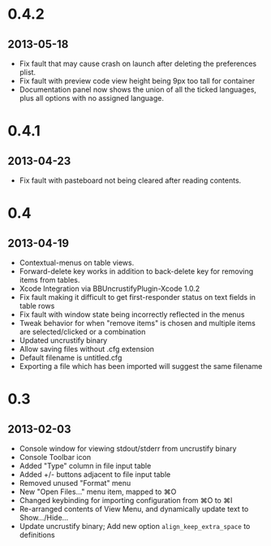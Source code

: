 # 0.4.2
## 2013-05-18
- Fix fault that may cause crash on launch after deleting the preferences plist.
- Fix fault with preview code view height being 9px too tall for container
- Documentation panel now shows the union of all the ticked languages, plus all options with no assigned language.

# 0.4.1
## 2013-04-23
- Fix fault with pasteboard not being cleared after reading contents.

# 0.4
## 2013-04-19
- Contextual-menus on table views.
- Forward-delete key works in addition to back-delete key for removing items from tables.
- Xcode Integration via BBUncrustifyPlugin-Xcode 1.0.2
- Fix fault making it difficult to get first-responder status on text fields in table rows
- Fix fault with window state being incorrectly reflected in the menus
- Tweak behavior for when "remove items" is chosen and multiple items are selected/clicked or a combination
- Updated uncrustify binary
- Allow saving files without .cfg extension
- Default filename is untitled.cfg
- Exporting a file which has been imported will suggest the same filename

# 0.3
## 2013-02-03

- Console window for viewing stdout/stderr from uncrustify binary
- Console Toolbar icon
- Added "Type" column in file input table
- Added +/- buttons adjacent to file input table
- Removed unused "Format" menu
- New "Open Files…" menu item, mapped to ⌘O
- Changed keybinding for importing configuration from ⌘O to ⌘I
- Re-arranged contents of View Menu, and dynamically update text to Show…/Hide… 
- Update uncrustify binary; Add new option `align_keep_extra_space` to definitions